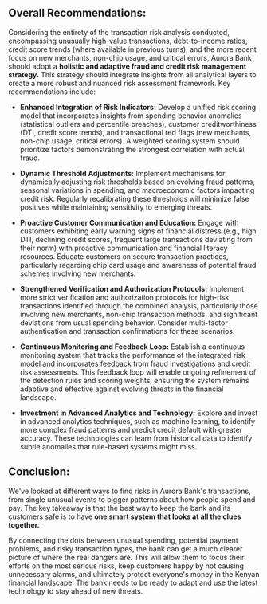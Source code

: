 ## **Overall Recommendations:**

Considering the entirety of the transaction risk analysis conducted, encompassing unusually high-value transactions, debt-to-income ratios, credit score trends (where available in previous turns), and the more recent focus on new merchants, non-chip usage, and critical errors, Aurora Bank should adopt a **holistic and adaptive fraud and credit risk management strategy.** This strategy should integrate insights from all analytical layers to create a more robust and nuanced risk assessment framework. Key recommendations include:

* **Enhanced Integration of Risk Indicators:** Develop a unified risk scoring model that incorporates insights from spending behavior anomalies (statistical outliers and percentile breaches), customer creditworthiness (DTI, credit score trends), and transactional red flags (new merchants, non-chip usage, critical errors). A weighted scoring system should prioritize factors demonstrating the strongest correlation with actual fraud.

  
* **Dynamic Threshold Adjustments:** Implement mechanisms for dynamically adjusting risk thresholds based on evolving fraud patterns, seasonal variations in spending, and macroeconomic factors impacting credit risk. Regularly recalibrating these thresholds will minimize false positives while maintaining sensitivity to emerging threats.

  
* **Proactive Customer Communication and Education:** Engage with customers exhibiting early warning signs of financial distress (e.g., high DTI, declining credit scores, frequent large transactions deviating from their norm) with proactive communication and financial literacy resources. Educate customers on secure transaction practices, particularly regarding chip card usage and awareness of potential fraud schemes involving new merchants.

  
* **Strengthened Verification and Authorization Protocols:** Implement more strict verification and authorization protocols for high-risk transactions identified through the combined analysis, particularly those involving new merchants, non-chip transaction methods, and significant deviations from usual spending behavior. Consider multi-factor authentication and transaction confirmations for these scenarios.

  
* **Continuous Monitoring and Feedback Loop:** Establish a continuous monitoring system that tracks the performance of the integrated risk model and incorporates feedback from fraud investigations and credit risk assessments. This feedback loop will enable ongoing refinement of the detection rules and scoring weights, ensuring the system remains adaptive and effective against evolving threats in the financial landscape.

  
* **Investment in Advanced Analytics and Technology:** Explore and invest in advanced analytics techniques, such as machine learning, to identify more complex fraud patterns and predict credit default with greater accuracy. These technologies can learn from historical data to identify subtle anomalies that rule-based systems might miss.


## **Conclusion:**

We've looked at different ways to find risks in Aurora Bank's transactions, from single unusual events to bigger patterns about how people spend and pay. The key takeaway is that the best way to keep the bank and its customers safe is to have **one smart system that looks at all the clues together.**

By connecting the dots between unusual spending, potential payment problems, and risky transaction types, the bank can get a much clearer picture of where the real dangers are. This will allow them to focus their efforts on the most serious risks, keep customers happy by not causing unnecessary alarms, and ultimately protect everyone's money in the Kenyan financial landscape. The bank needs to be ready to adapt and use the latest technology to stay ahead of new threats.
